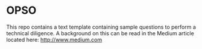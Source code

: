 # OPSO
This repo contains a text template containing sample questions to perform a technical diligence.
A background on this can be read in the Medium article located here:
   http://www.medium.com


